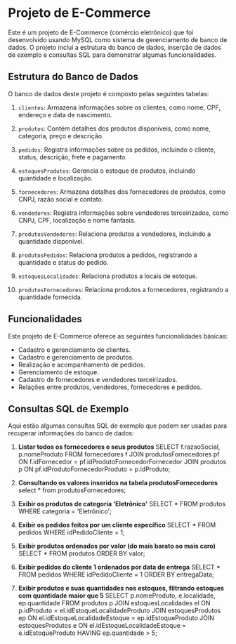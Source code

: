 # Projeto de E-Commerce

Este é um projeto de E-Commerce (comércio eletrônico) que foi desenvolvido usando MySQL como sistema de gerenciamento de banco de dados. O projeto inclui a estrutura do banco de dados, inserção de dados de exemplo e consultas SQL para demonstrar algumas funcionalidades.

## Estrutura do Banco de Dados

O banco de dados deste projeto é composto pelas seguintes tabelas:

1. `clientes`: Armazena informações sobre os clientes, como nome, CPF, endereço e data de nascimento.

2. `produtos`: Contém detalhes dos produtos disponíveis, como nome, categoria, preço e descrição.

3. `pedidos`: Registra informações sobre os pedidos, incluindo o cliente, status, descrição, frete e pagamento.

4. `estoquesProdutos`: Gerencia o estoque de produtos, incluindo quantidade e localização.

5. `fornecedores`: Armazena detalhes dos fornecedores de produtos, como CNPJ, razão social e contato.

6. `vendedores`: Registra informações sobre vendedores terceirizados, como CNPJ, CPF, localização e nome fantasia.

7. `produtosVendedores`: Relaciona produtos a vendedores, incluindo a quantidade disponível.

8. `produtosPedidos`: Relaciona produtos a pedidos, registrando a quantidade e status do pedido.

9. `estoquesLocalidades`: Relaciona produtos a locais de estoque.

10. `produtosFornecedores`: Relaciona produtos a fornecedores, registrando a quantidade fornecida.

## Funcionalidades

Este projeto de E-Commerce oferece as seguintes funcionalidades básicas:

- Cadastro e gerenciamento de clientes.
- Cadastro e gerenciamento de produtos.
- Realização e acompanhamento de pedidos.
- Gerenciamento de estoque.
- Cadastro de fornecedores e vendedores terceirizados.
- Relações entre produtos, vendedores, fornecedores e pedidos.

## Consultas SQL de Exemplo

Aqui estão algumas consultas SQL de exemplo que podem ser usadas para recuperar informações do banco de dados:

1. **Listar todos os fornecedores e seus produtos**
SELECT f.razaoSocial, p.nomeProduto
FROM fornecedores f
JOIN produtosFornecedores pf ON f.idFornecedor = pf.idProdutoFornecedorFornecedor
JOIN produtos p ON pf.idProdutoFornecedorProduto = p.idProduto;

2. **Consultando os valores inseridos na tabela produtosFornecedores**         
select * from produtosFornecedores;          

3. **Exibir os produtos de categoria 'Eletrônico'**
SELECT * FROM produtos WHERE categoria = 'Eletrônico';

4. **Exibir os pedidos feitos por um cliente específico**
SELECT * FROM pedidos WHERE idPedidoCliente = 1;

5. **Exibir produtos ordenados por valor (do mais barato ao mais caro)**
SELECT * FROM produtos ORDER BY valor;

6. **Exibir pedidos do cliente 1 ordenados por data de entrega**
SELECT * FROM pedidos WHERE idPedidoCliente = 1 ORDER BY entregaData;

7. **Exibir produtos e suas quantidades nos estoques, filtrando estoques com quantidade maior que 5**
SELECT p.nomeProduto, e.localidade, ep.quantidade
FROM produtos p
JOIN estoquesLocalidades el ON p.idProduto = el.idEstoqueLocalidadeProduto
JOIN estoquesProdutos ep ON el.idEstoqueLocalidadeEstoque = ep.idEstoqueProduto
JOIN estoquesProdutos e ON el.idEstoqueLocalidadeEstoque = e.idEstoqueProduto
HAVING ep.quantidade > 5;
          
                    
